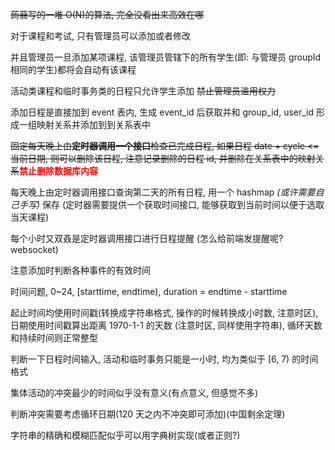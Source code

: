 ~~蒟蒻写的一堆 O(N)的算法, 完全没看出来高效在哪~~

对于课程和考试, 只有管理员可以添加或者修改

并且管理员一旦添加某项课程, 该管理员管辖下的所有学生(即: 与管理员 groupId 相同的学生)都将会自动有该课程

活动类课程和临时事务类的日程只允许学生添加 ~~禁止管理员滥用权力~~

添加日程是直接加到 event 表内, 生成 event_id 后获取并和 group_id, user_id 形成一组映射关系并添加到到关系表中

~~固定每天晚上由**定时器调用一个接口**检查已完成日程, 如果日程 date + cycle <= 当前日期, 则可以删除该日程, 注意记录删除的日程 id, 并删除在关系表中的映射关系~~**<font color=RED>禁止删除数据库内容</font>**

每天晚上由定时器调用接口查询第二天的所有日程, 用一个 hashmap _(或许需要自己手写)_ 保存 (定时器需要提供一个获取时间接口, 能够获取到当前时间以便于选取当天课程)

每个小时又双叒是定时器调用接口进行日程提醒 (怎么给前端发提醒呢? websocket)

注意添加时判断各种事件的有效时间

时间问题, 0~24, [starttime, endtime), duration = endtime - starttime

起止时间均使用时间戳(转换成字符串格式, 操作的时候转换成小时数, 注意时区), 日期使用时间戳算出距离 1970-1-1 的天数 (注意时区, 同样使用字符串), 循环天数和持续时间则正常整型

判断一下日程时间输入, 活动和临时事务只能是一小时, 均为类似于 [6, 7) 的时间格式

集体活动的冲突最少的时间似乎没有意义(有点意义, 但感觉不多)

判断冲突需要考虑循环日期(120 天之内不冲突即可添加)(中国剩余定理)

字符串的精确和模糊匹配似乎可以用字典树实现(或者正则?)

